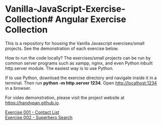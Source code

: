 # Vanilla-JavaScript-Exercise-Collection# Angular Exercise Collection

This is a repository for housing the Vanilla Javascript exercises/small projects. See the demonstration of each exercise below.

How to run the code locally?
The exercises/small projects can be run by common server programs such as xampp, nginx, and even Python inbuilt http.server module. The easiest way is to use Python. 

If to use Python, download the exercise directory and navigate inside it in a terminal. Then run <b>python -m http.server 1234</b>. Open <a href="http://localhost:1234" target="_blank">http://localhost:1234</a> in a browser. 

For video demonstration, please visit the project website at <a href="https://handypan.github.io" target="_blank">https://handypan.github.io</a>.

[Exercise 001 - Contact List](https://handypan.github.io/Vanilla-JavaScript-Exercise-Collection/ex001-contact-list/)<br>
[Exercise 002 - Superhero Search](https://handypan.github.io/Vanilla-JavaScript-Exercise-Collection/ex002-superhero-search/)<br>
